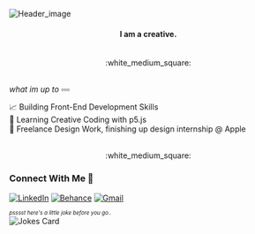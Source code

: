 ![Header_image](https://raw.githubusercontent.com/iswhars/iswhars/master/Assets/"banner_invert.jpg")


<div align = "center">
  <h4>I am a creative.</h4> <br> :white_medium_square:
</div>

<br>

*what im up to :white_small_square::white_small_square::white_small_square:* 

:chart_with_upwards_trend: Building Front-End Development Skills\
:speech_balloon: Learning Creative Coding with p5.js\
:japanese_goblin: Freelance Design Work, finishing up design internship @ Apple

<br>

<div align = "center">
:white_medium_square:
</div>

### Connect With Me :postbox:

[![LinkedIn](https://img.shields.io/badge/HyunLee-%230077B5.svg?style=for-the-badge&logo=linkedin&logoColor=white)](https://www.linkedin.com/in/hyunjoon-lee/)
[![Behance](https://img.shields.io/badge/DesignPortfolio-000000?style=for-the-badge&logo=About.me&logoColor=white)](https://hyunjoonlee.com/)
[![Gmail](https://img.shields.io/badge/hyunjoonleedesign@gmail.com-D14836?style=for-the-badge&logo=gmail&logoColor=white)](mailto:hyunjoonleedesign@gmail.com)

<sub><sup>*psssst here's a little joke before you go..*</sub></sup>
<br>
![Jokes Card](https://readme-jokes.vercel.app/api?hideBorder&theme=graywhite)
